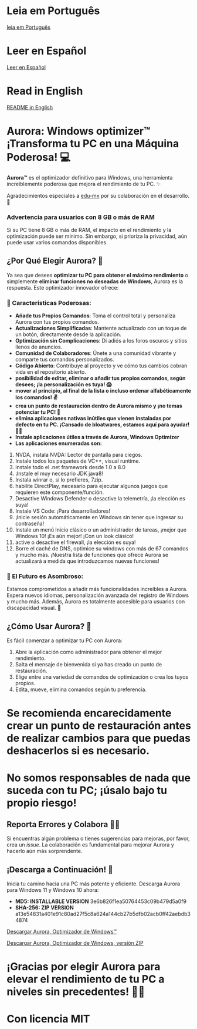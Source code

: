 # Leia em Português 
[leia em Português](https://github.com/azurejoga/Aurora-Windows-Optimizer/blob/aurora/readme-pt-br.md)

# Leer en Español
[Leer en Español](https://github.com/azurejoga/Aurora-Windows-Optimizer/blob/aurora/readme_es.md)

# Read in English
[README in English](https://github.com/azurejoga/Aurora-Windows-Optimizer/blob/aurora/readme.md)

# Aurora: Windows optimizer™ ¡Transforma tu PC en una Máquina Poderosa! 💻

**Aurora™** es el optimizador definitivo para Windows, una herramienta increíblemente poderosa que mejora el rendimiento de tu PC. ✨

Agradecimientos especiales a [edu-mx](https://github.com/edu-mx) por su colaboración en el desarrollo. 🙌

### Advertencia para usuarios con 8 GB o más de RAM
Si su PC tiene 8 GB o más de RAM, el impacto en el rendimiento y la optimización puede ser mínimo. Sin embargo, si prioriza la privacidad, aún puede usar varios comandos disponibles

## ¿Por Qué Elegir Aurora? 🤔

Ya sea que desees **optimizar tu PC para obtener el máximo rendimiento** o simplemente **eliminar funciones no deseadas de Windows**, Aurora es la respuesta. Este optimizador innovador ofrece:

### 🌄 Características Poderosas:

- **Añade tus Propios Comandos**: Toma el control total y personaliza Aurora con tus propios comandos.
- **Actualizaciones Simplificadas**: Mantente actualizado con un toque de un botón, directamente desde la aplicación.
- **Optimización sin Complicaciones**: Di adiós a los foros oscuros y sitios llenos de anuncios.
- **Comunidad de Colaboradores**: Únete a una comunidad vibrante y comparte tus comandos personalizados.
- **Código Abierto**: Contribuye al proyecto y ve cómo tus cambios cobran vida en el repositorio abierto.
- **posibilidad de editar, eliminar o añadir tus propios comandos, según desees; ¡la personalización es tuya! 😱**
- **mover al principio, al final de la lista o incluso ordenar alfabéticamente los comandos! ✌**
- **crea un punto de restauración dentro de Aurora mismo y ¡no temas potenciar tu PC! 👏**
- **elimina aplicaciones nativas inútiles que vienen instaladas por defecto en tu PC. ¡Cansado de bloatwares, estamos aquí para ayudar! 🐱‍🎁**
- **Instale aplicaciones útiles a través de Aurora, Windows Optimizer**
- **Las aplicaciones enumeradas son:**
1. NVDA, instala NVDA: Lector de pantalla para ciegos.
2. Instale todos los paquetes de VC++, visual runtime.
3. instale todo el .net framework  desde 1.0 a 8.0
4. ¡Instale el muy necesario JDK java8!
5. Instala winrar o, si lo prefieres, 7zip.
6. habilite DirectPlay, necesario para ejecutar algunos juegos que requieren este componente/función.
7. Desactive Windows Defender o desactive la telemetría, ¡la elección es suya!
8. Instale VS Code: ¡Para desarrolladores!
9. ¡Inicie sesión automáticamente en Windows sin tener que ingresar su contraseña!
10. Instale un menú Inicio clásico o un administrador de tareas, ¡mejor que Windows 10! ¡Es aún mejor! ¡Con un look clásico!
11. active o desactive el firewall, ¡la elección es suya!
12. Borre el caché de DNS, optimice su windows con más de 67 comandos y mucho más.
¡Nuestra lista de funciones que ofrece Aurora se actualizará a medida que introduzcamos nuevas funciones!

### 🌟 El Futuro es Asombroso:

Estamos comprometidos a añadir más funcionalidades increíbles a Aurora. Espera nuevos idiomas, personalización avanzada del registro de Windows y mucho más. Además, Aurora es totalmente accesible para usuarios con discapacidad visual. 🌌

## ¿Cómo Usar Aurora? 🚀

Es fácil comenzar a optimizar tu PC con Aurora:

1. Abre la aplicación como administrador para obtener el mejor rendimiento.
2. Salta el mensaje de bienvenida si ya has creado un punto de restauración.
3. Elige entre una variedad de comandos de optimización o crea los tuyos propios.
4. Edita, mueve, elimina comandos según tu preferencia.

# Se recomienda encarecidamente crear un punto de restauración antes de realizar cambios para que puedas deshacerlos si es necesario.

# No somos responsables de nada que suceda con tu PC; ¡úsalo bajo tu propio riesgo!

## Reporta Errores y Colabora 🐞😻

Si encuentras algún problema o tienes sugerencias para mejoras, por favor, crea un *issue*. La colaboración es fundamental para mejorar Aurora y hacerlo aún más sorprendente.

## ¡Descarga a Continuación! 📁

Inicia tu camino hacia una PC más potente y eficiente. Descarga Aurora para Windows 11 y Windows 10 ahora:

- **MD5: INSTALLABLE VERSION** 3e6b826f1ea50764453c09b479d5a0f9
- **SHA-256: ZIP VERSION** a13e54831a401e91c80ad27f5c8a624a144cb27b5dfb02acb0ff42aebdb34874

[Descargar Aurora, Optimizador de Windows™](https://github.com/azurejoga/Aurora-Windows-Optimizer/releases/download/aurora12/aurora-install.exe)

[Descargar Aurora, Optimizador de Windows, versión ZIP](https://github.com/azurejoga/Aurora-Windows-Optimizer/releases/download/aurora12/aurora-windows-optimizer.zip)

# ¡Gracias por elegir Aurora para elevar el rendimiento de tu PC a niveles sin precedentes! 💪✨

# Con licencia MIT
